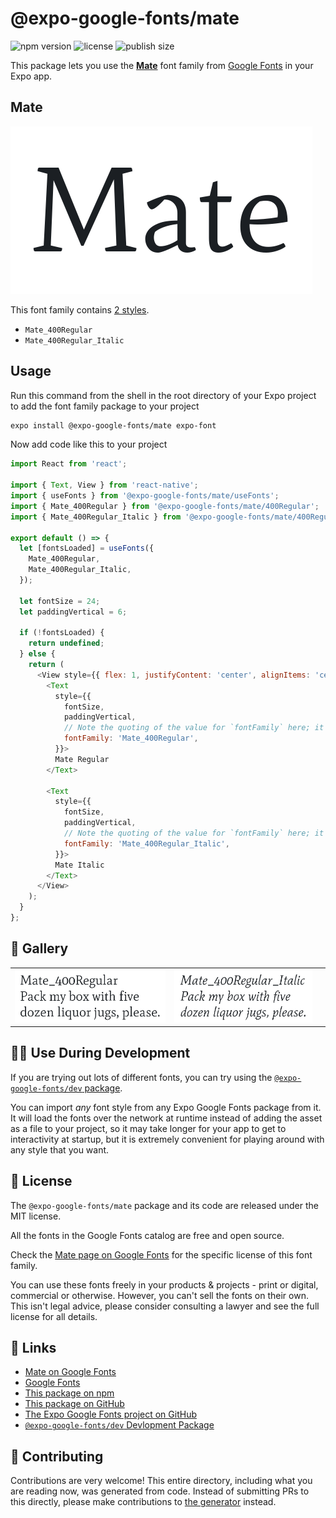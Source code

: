 # @expo-google-fonts/mate

![npm version](https://flat.badgen.net/npm/v/@expo-google-fonts/mate)
![license](https://flat.badgen.net/github/license/expo/google-fonts)
![publish size](https://flat.badgen.net/packagephobia/install/@expo-google-fonts/mate)

This package lets you use the [**Mate**](https://fonts.google.com/specimen/Mate) font family from [Google Fonts](https://fonts.google.com/) in your Expo app.

## Mate

![Mate](./font-family.png)

This font family contains [2 styles](#-gallery).

- `Mate_400Regular`
- `Mate_400Regular_Italic`

## Usage

Run this command from the shell in the root directory of your Expo project to add the font family package to your project
```sh
expo install @expo-google-fonts/mate expo-font
```

Now add code like this to your project
```js
import React from 'react';

import { Text, View } from 'react-native';
import { useFonts } from '@expo-google-fonts/mate/useFonts';
import { Mate_400Regular } from '@expo-google-fonts/mate/400Regular';
import { Mate_400Regular_Italic } from '@expo-google-fonts/mate/400Regular_Italic';

export default () => {
  let [fontsLoaded] = useFonts({
    Mate_400Regular,
    Mate_400Regular_Italic,
  });

  let fontSize = 24;
  let paddingVertical = 6;

  if (!fontsLoaded) {
    return undefined;
  } else {
    return (
      <View style={{ flex: 1, justifyContent: 'center', alignItems: 'center' }}>
        <Text
          style={{
            fontSize,
            paddingVertical,
            // Note the quoting of the value for `fontFamily` here; it expects a string!
            fontFamily: 'Mate_400Regular',
          }}>
          Mate Regular
        </Text>

        <Text
          style={{
            fontSize,
            paddingVertical,
            // Note the quoting of the value for `fontFamily` here; it expects a string!
            fontFamily: 'Mate_400Regular_Italic',
          }}>
          Mate Italic
        </Text>
      </View>
    );
  }
};

```

## 🔡 Gallery


||||
|-|-|-|
|![Mate_400Regular](.//400Regular/Mate_400Regular.ttf.png)|![Mate_400Regular_Italic](.//400Regular_Italic/Mate_400Regular_Italic.ttf.png)|||


## 👩‍💻 Use During Development

If you are trying out lots of different fonts, you can try using the [`@expo-google-fonts/dev` package](https://github.com/expo/google-fonts/tree/master/font-packages/dev#readme).

You can import *any* font style from any Expo Google Fonts package from it. It will load the fonts
over the network at runtime instead of adding the asset as a file to your project, so it may take longer
for your app to get to interactivity at startup, but it is extremely convenient
for playing around with any style that you want.

## 📖 License

The `@expo-google-fonts/mate` package and its code are released under the MIT license.

All the fonts in the Google Fonts catalog are free and open source.

Check the [Mate page on Google Fonts](https://fonts.google.com/specimen/Mate) for the specific license of this font family.

You can use these fonts freely in your products & projects - print or digital, commercial or otherwise. However, you can't sell the fonts on their own. This isn't legal advice, please consider consulting a lawyer and see the full license for all details.

## 🔗 Links

- [Mate on Google Fonts](https://fonts.google.com/specimen/Mate)
- [Google Fonts](https://fonts.google.com/)
- [This package on npm](https://www.npmjs.com/package/@expo-google-fonts/mate)
- [This package on GitHub](https://github.com/expo/google-fonts/tree/master/font-packages/mate)
- [The Expo Google Fonts project on GitHub](https://github.com/expo/google-fonts)
- [`@expo-google-fonts/dev` Devlopment Package](https://github.com/expo/google-fonts/tree/master/font-packages/dev)

## 🤝 Contributing

Contributions are very welcome! This entire directory, including what you are reading now, was generated from code. Instead of submitting PRs to this directly, please make contributions to [the generator](https://github.com/expo/google-fonts/tree/master/packages/generator) instead.
